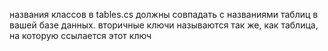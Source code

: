 названия классов в tables.cs должны совпадать с названиями таблиц в вашей базе данных. вторичные ключи называются так же, как таблица, на которую ссылается этот ключ 
